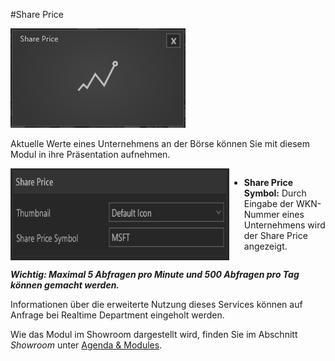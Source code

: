 #Share Price

![SharePriceModul](img/Manager/Module/Share_Price_Module.PNG) 


Aktuelle Werte eines Unternehmens an der Börse können Sie mit diesem Modul in ihre Präsentation aufnehmen.

<div style="display: flex">
    <img src="img/Manager/Module/SharepriceProperties.PNG" width="350" style="float:left">
    <div>
        <ul>
            <li><b>Share Price Symbol:</b> Durch Eingabe der WKN-Nummer eines Unternehmens wird der Share Price angezeigt.</li>
        </ul>
    </div>
</div>

***Wichtig: Maximal 5 Abfragen pro Minute und 500 Abfragen pro Tag können gemacht werden.***

Informationen über die erweiterte Nutzung dieses Services können auf Anfrage bei Realtime Department eingeholt werden.

Wie das Modul im Showroom dargestellt wird, finden Sie im Abschnitt *Showroom* unter [Agenda & Modules](056_agenda.html#share-price).

